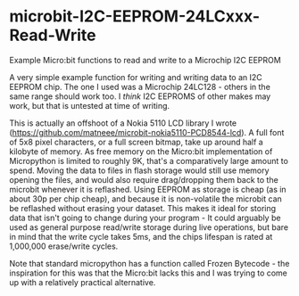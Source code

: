 # microbit-I2C-EEPROM-24LCxxx-Read-Write
Example Micro:bit functions to read and write to a Microchip I2C EEPROM

A very simple example function for writing and writing data to an I2C EEPROM chip. The one I used was a Microchip 24LC128 - others in the same range should work too. I *think* I2C EEPROMS of other makes may work, but that is untested at time of writing.

This is actually an offshoot of a Nokia 5110 LCD library I wrote (https://github.com/matneee/microbit-nokia5110-PCD8544-lcd). A full font of 5x8 pixel characters, or a full screen bitmap, take up around half a kilobyte of memory. As free memory on the Micro:bit implementation of Micropython is limited to roughly 9K, that's a comparatively large amount to spend. Moving the data to files in flash storage would still use memory opening the files, and would also require drag/dropping them back to the microbit whenever it is reflashed. 
Using EEPROM as storage is cheap (as in about 30p per chip cheap), and because it is non-volatile the microbit can be reflashed without erasing your dataset. This makes it ideal for storing data that isn't going to change during your program - It could arguably be used as general purpose read/write storage during live operations, but bare in mind that the write cycle takes 5ms, and the chips lifespan is rated at 1,000,000 erase/write cycles.

Note that standard micropython has a function called Frozen Bytecode - the inspiration for this was that the Micro:bit lacks this and I was trying to come up with a relatively practical alternative.
